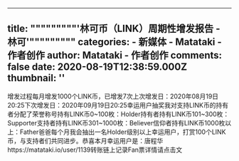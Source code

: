 
---
title: """""""""'林可币（LINK）周期性增发报告 - 林可'"""""""""
categories: 
    - 新媒体
    - Matataki - 作者创作
author: Matataki - 作者创作
comments: false
date: 2020-08-19T12:38:59.000Z
thumbnail: ''
---

<div>   
增发过程每月增发1000个LINK币，已增发7次上次增发日：2020年08月19日20:25下次增发日：2020年09月19日20:25幸运用户抽奖我对支持LINK币的持有者分配了荣誉称号持有LINK币0~100枚：Holder持有者持有LINK币101~300枚：Supporter支持者持有LINK币301~1000枚：Believer信仰者持有LINK币1000枚以上：Father爸爸每个月我会抽出一名Holder级别以上幸运用户，打赏100个LINK币，与支持者们共同进步。恭喜本月幸运用户是：唐程华https://matataki.io/user/1139转账链上记录Fan票详情请点击文  
</div>
            